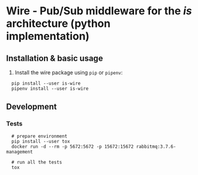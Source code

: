 
# Wire - Pub/Sub middleware for the *is* architecture (python implementation)


## Installation & basic usage

1. Install the wire package using `pip` or `pipenv`:

```shell
  pip install --user is-wire
  pipenv install --user is-wire
```

## Development

### Tests

```shell
  # prepare environment
  pip install --user tox
  docker run -d --rm -p 5672:5672 -p 15672:15672 rabbitmq:3.7.6-management

  # run all the tests
  tox
```


